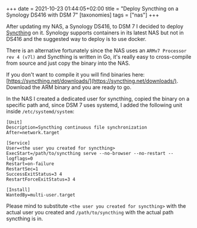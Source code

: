 +++
date = 2021-10-23 01:44:05+02:00
title = "Deploy Syncthing on a Synology DS416 with DSM 7"
[taxonomies]
tags = ["nas"]
+++

After updating my NAS, a Synology DS416, to DSM 7 I decided to deploy
[Syncthing](https://syncthing.net/) on it. Synology supports containers in its
latest NAS but not in DS416 and the suggested way to deploy is to use docker.

There is an alternative fortunately since the NAS uses an
`ARMv7 Processor rev 4 (v7l)` and Syncthing is written in Go, it's
really easy to cross-compile from source and just copy the binary into the NAS.

If you don't want to compile it you will find binaries here:
[https://syncthing.net/downloads/](https://syncthing.net/downloads/).
Download the ARM binary and you are ready to go.

In the NAS I created a dedicated user for syncthing, copied the binary on a
specific path and, since DSM 7 uses systemd, I added the following unit inside
`/etc/systemd/system`:

```
[Unit]
Description=Syncthing continuous file synchronization
After=network.target

[Service]
User=<the user you created for syncthing>
ExecStart=/path/to/syncthing serve --no-browser --no-restart --logflags=0
Restart=on-failure
RestartSec=1
SuccessExitStatus=3 4
RestartForceExitStatus=3 4

[Install]
WantedBy=multi-user.target
```

Please mind to substitute `<the user you created for syncthing>` with the actual
user you created and `/path/to/syncthing` with the actual path syncthing is in.
